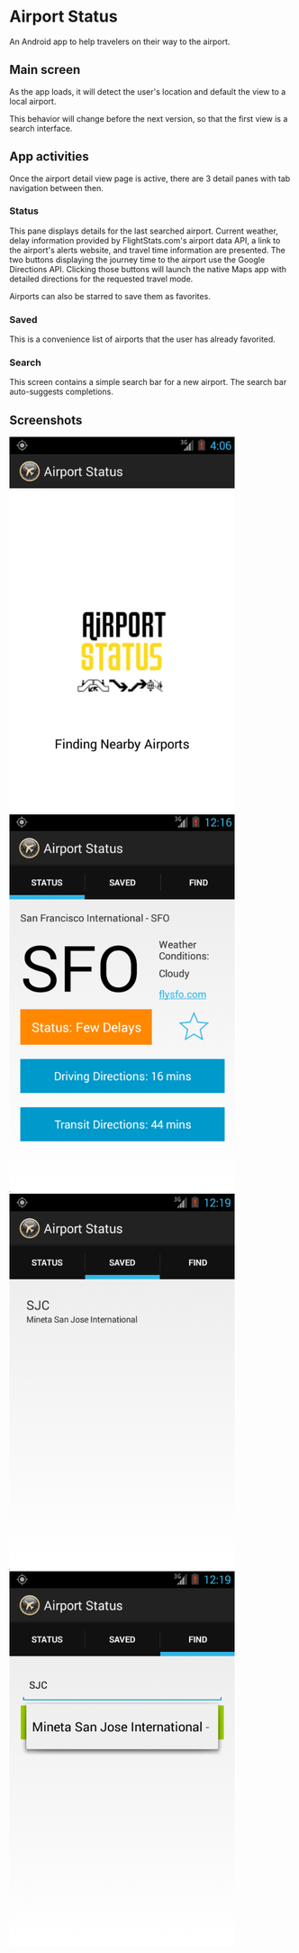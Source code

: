 Airport Status
==============
An Android app to help travelers on their way to the airport.

Main screen
-----------
As the app loads, it will detect the user's location and default the view to a local airport.

This behavior will change before the next version, so that the first view is a search interface.

App activities
--------------
Once the airport detail view page is active, there are 3 detail panes with tab navigation between then.

### Status
This pane displays details for the last searched airport. Current weather, delay information provided by FlightStats.com's airport data API, a link to the airport's alerts website, and travel time information are presented. The two buttons displaying the journey time to the airport use the Google Directions API. Clicking those buttons will launch the native Maps app with detailed directions for the requested travel mode.

Airports can also be starred to save them as favorites.

### Saved
This is a convenience list of airports that the user has already favorited.

### Search
This screen contains a simple search bar for a new airport. The search bar auto-suggests completions.  

Screenshots
-----------
![Main screen](/res/screenshots/loading.png "Loading")
![Airport detail](/res/screenshots/status.png "Status")
![Favorites](/res/screenshots/saved.png "Saved Airports")
![Search](/res/screenshots/search.png "Search")
